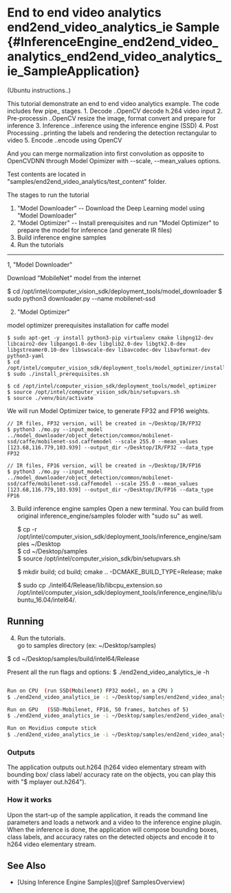 # End to end video analytics end2end_video_analytics_ie Sample {#InferenceEngine_end2end_video_analytics_end2end_video_analytics_ie_SampleApplication}

(Ubuntu instructions..)

This tutorial demonstrate an end to end video analytics example.
The code includes few pipe_ stages.
	1. Decode				..OpenCV decode h.264 video input
	2. Pre-processin		..OpenCV resize the image, format convert and prepare for inference
	3. Inference			..inference using the inference engine (SSD)
	4. Post Processing		..printing the labels and rendering the detection rectangular to video
	5. Encode				..encode using OpenCV

And you can merge normalization into first convolution as opposite to OpenCVDNN through Model Opimizer with --scale, --mean_values options.

Test contents are located in "samples/end2end_video_analytics/test_content" folder.

The stages to run the tutorial

1. "Model Downloader" --  Download the Deep Learning model using "Model Downloader"
2. "Model Optimizer"  --  Install prerequisites and run "Model Optimizer" to prepare the model for inference (and generate IR files)
3. Build inference engine samples
4. Run the tutorials



---------------------------------------------------------------------------------
1, "Model Downloader"

Download "MobileNet" model from the internet

$ cd /opt/intel/computer_vision_sdk/deployment_tools/model_downloader
$ sudo python3 downloader.py --name mobilenet-ssd


2. "Model Optimizer"

model optimizer prerequisites installation for caffe model

	$ sudo apt-get -y install python3-pip virtualenv cmake libpng12-dev libcairo2-dev libpango1.0-dev libglib2.0-dev libgtk2.0-dev libgstreamer0.10-dev libswscale-dev libavcodec-dev libavformat-dev python3-yaml
	$ cd /opt/intel/computer_vision_sdk/deployment_tools/model_optimizer/install_prerequisites
	$ sudo ./install_prerequisites.sh
	
	$ cd /opt/intel/computer_vision_sdk/deployment_tools/model_optimizer
	$ source /opt/intel/computer_vision_sdk/bin/setupvars.sh
	$ source ./venv/bin/activate

We will run Model Optimizer twice, to generate FP32 and FP16 weights.

	// IR files, FP32 version, will be created in ~/Desktop/IR/FP32
	$ python3 ./mo.py --input_model ../model_downloader/object_detection/common/mobilenet-ssd/caffe/mobilenet-ssd.caffemodel --scale 255.0 --mean_values [123.68,116.779,103.939] --output_dir ~/Desktop/IR/FP32 --data_type FP32

	// IR files, FP16 version, will be created in ~/Desktop/IR/FP16
	$ python3 ./mo.py --input_model ../model_downloader/object_detection/common/mobilenet-ssd/caffe/mobilenet-ssd.caffemodel --scale 255.0 --mean_values [123.68,116.779,103.939] --output_dir ~/Desktop/IR/FP16 --data_type FP16

3. Build inference engine samples
   Open a new terminal.
   You can build from original inference_engine/samples foloder with "sudo su" as well.

	$ cp -r /opt/intel/computer_vision_sdk/deployment_tools/inference_engine/samples ~/Desktop	
	$ cd ~/Desktop/samples	
	$ source /opt/intel/computer_vision_sdk/bin/setupvars.sh
	
	$ mkdir build; cd build; cmake .. -DCMAKE_BUILD_TYPE=Release; make
	
	$ sudo cp ./intel64/Release/lib/libcpu_extension.so /opt/intel/computer_vision_sdk/deployment_tools/inference_engine/lib/ubuntu_16.04/intel64/.


## Running

4. Run the tutorials.   
   go to samples directory (ex: ~/Desktop/samples)

$ cd ~/Desktop/samples/build/intel64/Release

Present all the run flags and options:
$ ./end2end_video_analytics_ie -h

```sh

Run on CPU  (run SSD(Mobilenet) FP32 model, on a CPU )
$ ./end2end_video_analytics_ie -i ~/Desktop/samples/end2end_video_analytics/test_content/video/cars_768x768.h264 -d CPU -m ~/Desktop/IR/FP32/mobilenet-ssd.xml -l ~/Desktop/samples/end2end_video_analytics/test_content/IR/SSD/pascal_voc_classes.txt 

Run on GPU   (SSD-Mobilenet, FP16, 50 frames, batches of 5)
$ ./end2end_video_analytics_ie -i ~/Desktop/samples/end2end_video_analytics/test_content/video/cars_768x768.h264 -d GPU -m ~/Desktop/IR/FP16/mobilenet-ssd.xml -l ~/Desktop/samples/end2end_video_analytics/test_content/IR/SSD/pascal_voc_classes.txt -batch 5 -fr 50

Run on Movidius compute stick
$ ./end2end_video_analytics_ie -i ~/Desktop/samples/end2end_video_analytics/test_content/video/cars_768x768.h264 -d MYRIAD -m ~/Desktop/IR/FP16/mobilenet-ssd.xml -l ~/Desktop/samples/end2end_video_analytics/test_content/IR/SSD/pascal_voc_classes.txt 

```

### Outputs

The application outputs out.h264 (h264 video elementary stream with bounding box/ class label/ accuracy rate on the objects, you can play this with "$ mplayer out.h264").

### How it works

Upon the start-up of the sample application, it reads the command line parameters and loads a network and a video to the inference engine plugin. When the inference is done, the application will compose bounding boxes, class labels, and accuracy rates on the detected objects and encode it to h264 video elementary stream.

## See Also 
* [Using Inference Engine Samples](@ref SamplesOverview)
